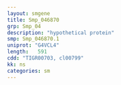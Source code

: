 ```yaml
---
layout: smgene
title: Smp_046870
grp: Smp_04
description: "hypothetical protein"
smp: Smp_046870.1
uniprot: "G4VCL4"
length:   591
cdd: "TIGR00703, cl00799"
kk: ns
categories: sm
---
```

